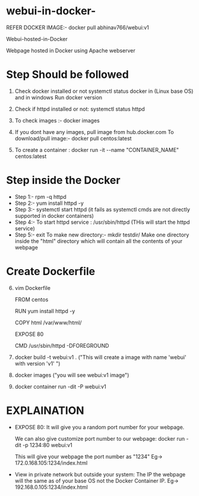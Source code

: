# webui-in-docker-

REFER DOCKER IMAGE:- docker pull abhinav766/webui:v1

Webui-hosted-in-Docker

Webpage hosted in Docker using Apache webserver

# Step Should be followed

1. Check docker installed or not systemctl status docker in (Linux base OS) and in windows Run docker version

2. Check if httpd installed or not: systemctl status httpd

3. To check images :- docker images

4. If you dont have any images, pull image from hub.docker.com
   To download/pull image:- docker pull centos:latest

5. To create a container : docker run -it --name "CONTAINER_NAME" centos:latest

 # Step inside the Docker

- Step 1:- rpm -q httpd
- Step 2:- yum install httpd -y
- Step 3:- systemctl start httpd (it fails as systemctl cmds are not directly supported in docker containers)
- Step 4:- To start httpd service : /usr/sbin/httpd (THis will start the httpd service)
- Step 5:- exit
  To make new directory:- mkdir testdir/
  Make one directory inside the "html" directory which will contain all the contents of your webpage
# Create Dockerfile
6. vim Dockerfile

   FROM centos

   RUN yum install httpd -y

   COPY html /var/www/html/

   EXPOSE 80

   CMD /usr/sbin/httpd -DFOREGROUND

 7. docker build -t webui:v1 . ("This will create a image with name 'webui' with version 'v1' ")

 8. docker images ("you will see webui:v1 image")

 9. docker container run -dit -P webui:v1

 # EXPLAINATION
  - EXPOSE 80: It will give you a random port number for your webpage.
    
    We can also give customize port number to our webpage: docker run -dit -p 1234:80 webui:v1 

    This will give your webpage the port number as "1234" Eg-> 172.0.168.105:1234/index.html 

   - View in private network but outside your system: The IP the webpage will the same as of your base OS not the Docker Container IP.
     Eg-> 192.168.0.105:1234/index.html
